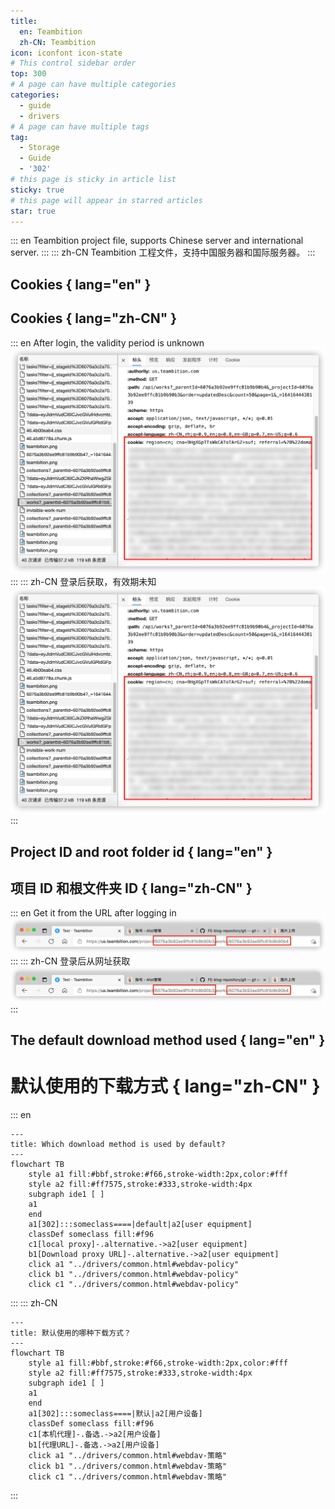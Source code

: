 ```yaml
---
title:
  en: Teambition
  zh-CN: Teambition
icon: iconfont icon-state
# This control sidebar order
top: 300
# A page can have multiple categories
categories:
  - guide
  - drivers
# A page can have multiple tags
tag:
  - Storage
  - Guide
  - '302'
# this page is sticky in article list
sticky: true
# this page will appear in starred articles
star: true
---
```


<!--@include: @/snippets/reverse-tip.md-->

::: en
Teambition project file, supports Chinese server and international server.
:::
::: zh-CN
Teambition 工程文件，支持中国服务器和国际服务器。
:::

## Cookies { lang="en" }

## Cookies { lang="zh-CN" }

::: en
After login, the validity period is unknown
![cookie](/img/drivers/teambition-cookie.png)
:::
::: zh-CN
登录后获取，有效期未知
![cookie](/img/drivers/teambition-cookie.png)
:::

## Project ID and root folder id { lang="en" }

## 项目 ID 和根文件夹 ID { lang="zh-CN" }

::: en
Get it from the URL after logging in
![id](/img/drivers/teambition-id.png)
:::
::: zh-CN
登录后从网址获取
![id](/img/drivers/teambition-id.png)
:::

## The default download method used { lang="en" }

# 默认使用的下载方式 { lang="zh-CN" }

::: en

```mermaid
---
title: Which download method is used by default?
---
flowchart TB
    style a1 fill:#bbf,stroke:#f66,stroke-width:2px,color:#fff
    style a2 fill:#ff7575,stroke:#333,stroke-width:4px
    subgraph ide1 [ ]
    a1
    end
    a1[302]:::someclass====|default|a2[user equipment]
    classDef someclass fill:#f96
    c1[local proxy]-.alternative.->a2[user equipment]
    b1[Download proxy URL]-.alternative.->a2[user equipment]
    click a1 "../drivers/common.html#webdav-policy"
    click b1 "../drivers/common.html#webdav-policy"
    click c1 "../drivers/common.html#webdav-policy"
```

:::
::: zh-CN

```mermaid
---
title: 默认使用的哪种下载方式？
---
flowchart TB
    style a1 fill:#bbf,stroke:#f66,stroke-width:2px,color:#fff
    style a2 fill:#ff7575,stroke:#333,stroke-width:4px
    subgraph ide1 [ ]
    a1
    end
    a1[302]:::someclass====|默认|a2[用户设备]
    classDef someclass fill:#f96
    c1[本机代理]-.备选.->a2[用户设备]
    b1[代理URL]-.备选.->a2[用户设备]
    click a1 "../drivers/common.html#webdav-策略"
    click b1 "../drivers/common.html#webdav-策略"
    click c1 "../drivers/common.html#webdav-策略"
```

:::
